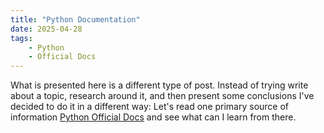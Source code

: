 ```yaml
---
title: "Python Documentation"
date: 2025-04-28
tags:
    - Python
    - Official Docs
---
```


What is presented here is a different type of post. Instead of trying write about a topic, research around it, and then present some conclusions I've decided to do it in a different way: Let's read one primary source of information [Python Official Docs](https://docs.python.org/3/library/index.html) and see what can I learn from there. 